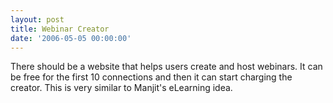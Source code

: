 ```yaml
---
layout: post
title: Webinar Creator
date: '2006-05-05 00:00:00'
---
```


There should be a website that helps users create and host webinars. It can be free for the first 10 connections and then it can start charging the creator. This is very similar to Manjit's eLearning idea.

